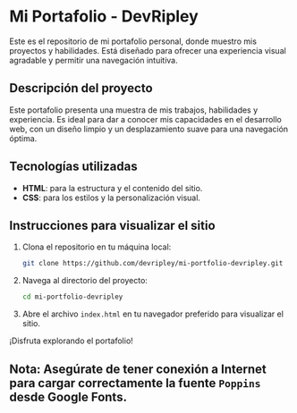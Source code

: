 # Mi Portafolio - DevRipley

Este es el repositorio de mi portafolio personal, donde muestro mis proyectos y habilidades. Está diseñado para ofrecer una experiencia visual agradable y permitir una navegación intuitiva. 

## Descripción del proyecto

Este portafolio presenta una muestra de mis trabajos, habilidades y experiencia. Es ideal para dar a conocer mis capacidades en el desarrollo web, con un diseño limpio y un desplazamiento suave para una navegación óptima.

## Tecnologías utilizadas

- **HTML**: para la estructura y el contenido del sitio.
- **CSS**: para los estilos y la personalización visual.

## Instrucciones para visualizar el sitio

1. Clona el repositorio en tu máquina local:
   ```bash
   git clone https://github.com/devripley/mi-portfolio-devripley.git
   ```

2. Navega al directorio del proyecto:
   ```bash
   cd mi-portfolio-devripley
   ```

3. Abre el archivo `index.html` en tu navegador preferido para visualizar el sitio.

¡Disfruta explorando el portafolio! 

## Nota: Asegúrate de tener conexión a Internet para cargar correctamente la fuente `Poppins` desde Google Fonts.
